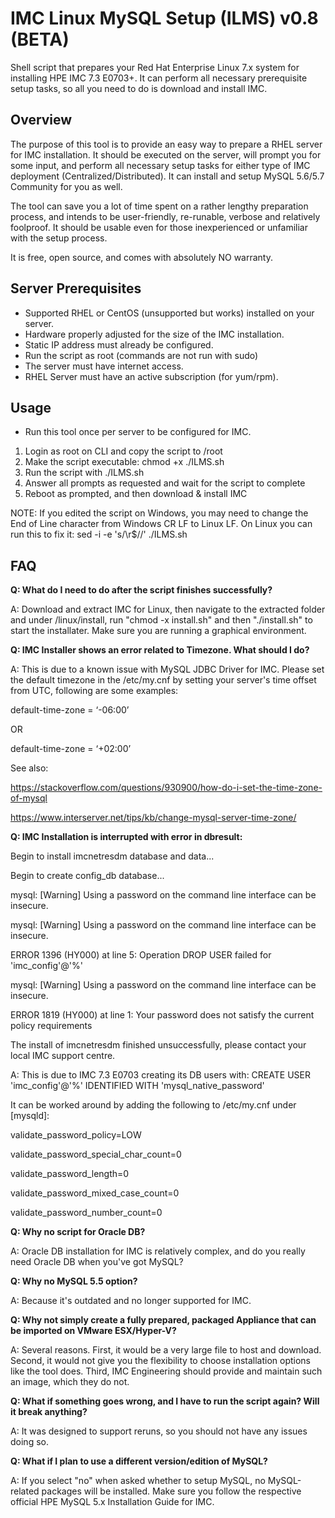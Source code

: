 # IMC Linux MySQL Setup (ILMS) v0.8 (BETA)
Shell script that prepares your Red Hat Enterprise Linux 7.x system for installing HPE IMC 7.3 E0703+. It can perform all necessary prerequisite setup tasks, so all you need to do is download and install IMC.

## Overview
The purpose of this tool is to provide an easy way to prepare a RHEL server for IMC installation. It should be executed on the server, will prompt you for some input, and perform all necessary setup tasks for either type of IMC deployment (Centralized/Distributed). It can install and setup MySQL 5.6/5.7 Community for you as well.

The tool can save you a lot of time spent on a rather lengthy preparation process, and intends to be user-friendly, re-runable, verbose and relatively foolproof. It should be usable even for those inexperienced or unfamiliar with the setup process.

It is free, open source, and comes with absolutely NO warranty.

## Server Prerequisites
  * Supported RHEL or CentOS (unsupported but works) installed on your server.
  * Hardware properly adjusted for the size of the IMC installation.
  * Static IP address must already be configured.
  * Run the script as root (commands are not run with sudo)
  * The server must have internet access.
  * RHEL Server must have an active subscription (for yum/rpm).
  
## Usage
  * Run this tool once per server to be configured for IMC.
  1) Login as root on CLI and copy the script to /root
  2) Make the script executable: chmod +x ./ILMS.sh
  3) Run the script with ./ILMS.sh
  4) Answer all prompts as requested and wait for the script to complete
  5) Reboot as prompted, and then download & install IMC

NOTE: If you edited the script on Windows, you may need to change the End of Line character from Windows CR LF to Linux LF. On Linux you can run this to fix it: sed -i -e 's/\r$//' ./ILMS.sh

## FAQ
  **Q: What do I need to do after the script finishes successfully?**
  
  A: Download and extract IMC for Linux, then navigate to the extracted folder and under /linux/install, run "chmod -x install.sh" and then "./install.sh" to start the installater. Make sure you are running a graphical environment.
  
  **Q: IMC Installer shows an error related to Timezone. What should I do?**
  
  A: This is due to a known issue with MySQL JDBC Driver for IMC. Please set the default timezone in the /etc/my.cnf by setting your server's time offset from UTC, following are some examples:
  
default-time-zone = ‘-06:00’

OR

default-time-zone = ‘+02:00’

See also:

https://stackoverflow.com/questions/930900/how-do-i-set-the-time-zone-of-mysql

https://www.interserver.net/tips/kb/change-mysql-server-time-zone/

  **Q: IMC Installation is interrupted with error in dbresult:**

Begin to install imcnetresdm database and data...

Begin to create config_db database...

mysql: [Warning] Using a password on the command line interface can be insecure.

mysql: [Warning] Using a password on the command line interface can be insecure.

ERROR 1396 (HY000) at line 5: Operation DROP USER failed for 'imc_config'@'%'

mysql: [Warning] Using a password on the command line interface can be insecure.

ERROR 1819 (HY000) at line 1: Your password does not satisfy the current policy requirements

The install of imcnetresdm finished unsuccessfully, please contact your local IMC support centre.

  A: This is due to IMC 7.3 E0703 creating its DB users with: CREATE USER 'imc_config'@'%' IDENTIFIED WITH 'mysql_native_password'
  
  It can be worked around by adding the following to /etc/my.cnf under [mysqld]:
  
validate_password_policy=LOW

validate_password_special_char_count=0

validate_password_length=0

validate_password_mixed_case_count=0

validate_password_number_count=0

  **Q: Why no script for Oracle DB?**
  
  A: Oracle DB installation for IMC is relatively complex, and do you really need Oracle DB when you've got MySQL?
 
  **Q: Why no MySQL 5.5 option?**
  
  A: Because it's outdated and no longer supported for IMC.
  
  **Q: Why not simply create a fully prepared, packaged Appliance that can be imported on VMware ESX/Hyper-V?**
  
  A: Several reasons. First, it would be a very large file to host and download. Second, it would not give you the flexibility to choose installation options like the tool does. Third, IMC Engineering should provide and maintain such an image, which they do not.
  
  **Q: What if something goes wrong, and I have to run the script again? Will it break anything?**
  
  A: It was designed to support reruns, so you should not have any issues doing so.
  
  **Q: What if I plan to use a different version/edition of MySQL?**
  
  A: If you select "no" when asked whether to setup MySQL, no MySQL-related packages will be installed. Make sure you follow the respective official HPE MySQL 5.x Installation Guide for IMC.
